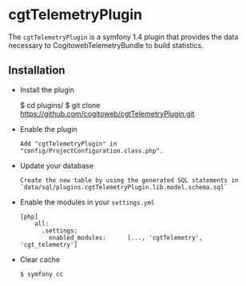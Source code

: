 cgtTelemetryPlugin
==================

The `cgtTelemetryPlugin` is a symfony 1.4 plugin that provides the data
necessary to CogitowebTelemetryBundle to build statistics.

Installation
------------

  * Install the plugin

    $ cd plugins/
		$ git clone https://github.com/cogitoweb/cgtTelemetryPlugin.git

  * Enable the plugin

        Add "cgtTelemetryPlugin" in "config/ProjectConfiguration.class.php".

  * Update your database

        Create the new table by using the generated SQL statements in `data/sql/plugins.cgtTelemetryPlugin.lib.model.schema.sql`

  * Enable the modules in your `settings.yml`

        [php]
            all:
              .settings:
                enabled_modules:      [..., 'cgtTelemetry', 'cgt_telemetry']

  * Clear cache

        $ symfony cc